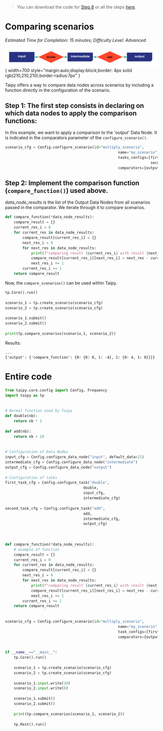 > You can download the code for
<a href="./../src/step_08.py" download>Step 8</a> 
or all the steps <a href="./../src/src.zip" download>here</a>. 

# Comparing scenarios

*Estimated Time for Completion: 15 minutes; Difficulty Level: Advanced*

![](config_08.svg){ width=700 style="margin:auto;display:block;border: 4px solid rgb(210,210,210);border-radius:7px" }

Taipy offers a way to compare data nodes across scenarios by including a function directly in the configuration of the scenario.

## Step 1: The first step consists in declaring on which data nodes to apply the comparison functions:

In this example, we want to apply a comparison to the '_output_' Data Node. It is indicated in the comparators parameter of the `configure_scenario()`.

```python
scenario_cfg = Config.configure_scenario(id="multiply_scenario",
                                                    name="my_scenario",
                                                    tasks_configs=[first_task_cfg,
                                                                   second_task_cfg],
                                                    comparators={output_data_node_cfg.id: compare_function},)
```
## Step 2: Implement the comparison function (`compare_function()`) used above.

_data_node_results_ is the list of the Output Data Nodes from all scenarios passed in the comparator. We iterate through it to compare scenarios.

```python
def compare_function(*data_node_results):
    compare_result = {}
    current_res_i = 0
    for current_res in data_node_results:
        compare_result[current_res_i] = {}
        next_res_i = 0
        for next_res in data_node_results:
            print(f"comparing result {current_res_i} with result {next_res_i}")
            compare_result[current_res_i][next_res_i] = next_res - current_res
            next_res_i += 1
        current_res_i += 1
    return compare_result
```

Now, the `compare_scenarios()` can be used within Taipy.

```python
tp.Core().run()

scenario_1 = tp.create_scenario(scenario_cfg)
scenario_2 = tp.create_scenario(scenario_cfg)

scenario_1.submit()
scenario_2.submit()

print(tp.compare_scenarios(scenario_1, scenario_2))
```

Results:

```
...
{'output': {'compare_function': {0: {0: 0, 1: -4}, 1: {0: 4, 1: 0}}}}
```

# Entire code


```python
from taipy.core.config import Config, Frequency
import taipy as tp


# Normal function used by Taipy
def double(nb):
    return nb * 2

def add(nb):
    return nb + 10


# Configuration of Data Nodes
input_cfg = Config.configure_data_node("input", default_data=21)
intermediate_cfg = Config.configure_data_node("intermediate")
output_cfg = Config.configure_data_node("output")

# Configuration of tasks
first_task_cfg = Config.configure_task("double",
                                    double,
                                    input_cfg,
                                    intermediate_cfg)

second_task_cfg = Config.configure_task("add",
                                    add,
                                    intermediate_cfg,
                                    output_cfg)



def compare_function(*data_node_results):
    # example of function
    compare_result = {}
    current_res_i = 0
    for current_res in data_node_results:
        compare_result[current_res_i] = {}
        next_res_i = 0
        for next_res in data_node_results:
            print(f"comparing result {current_res_i} with result {next_res_i}")
            compare_result[current_res_i][next_res_i] = next_res - current_res
            next_res_i += 1
        current_res_i += 1
    return compare_result


scenario_cfg = Config.configure_scenario(id="multiply_scenario",
                                                    name="my_scenario",
                                                    task_configs=[first_task_cfg, second_task_cfg],
                                                    comparators={output_cfg.id: compare_function})


if __name__=="__main__":
    tp.Core().run()

    scenario_1 = tp.create_scenario(scenario_cfg)
    scenario_2 = tp.create_scenario(scenario_cfg)

    scenario_1.input.write(10)
    scenario_2.input.write(8)

    scenario_1.submit()
    scenario_2.submit()
    
    print(tp.compare_scenarios(scenario_1, scenario_2))

    tp.Rest().run()
```